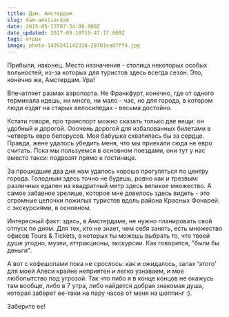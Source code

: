 ```yaml
---
title: Дам. Амстердам
slug: dam-amstierdam
date: 2015-05-13T07:34:09.000Z
date_updated: 2017-09-10T19:47:17.000Z
tags: отдых
image: photo-1499241142330-28701ea87ff4.jpg
---
```


Прибыли, наконец. Место назначения - столица некоторых особых вольностей, из-за которых для туристов здесь всегда сезон. Это, конечно же, Амстердам. Ура!

Впечатляет размах аэропорта. Не Франкфурт, конечно, где от одного терминала идешь, ни много, ни мало - час, но для города, в котором люди ездят на старых велосипедах - весьма достойно.

Кстати говоря, про транспорт можно сказать только две вещи: он удобный и дорогой. Ооочень дорогой для избалованных билетами в четверть евро белорусов. Моя бабушка схватилась бы за сердце. Правда, жене удалось убедить меня, что мы приехали сюда не евро считать. Пока мы пользуемся в основном поездами, они тут у нас вместо такси: подвозят прямо к гостинице.

За прошедшие два дня нам удалось хорошо прогуляться по центру города. Голодным здесь точно не будешь, ровно как и трезвым: различных едален на квадратный метр здесь великое множество. А самое забавное зрелише, которое мне довелось здесь видеть - это огромные цепочки пожилых туристов вдоль района Красных Фонарей: с экскурсиями, в основном.

Интересный факт: здесь, в Амстердаме, не нужно планировать свой отпуск по дням. Для тех, кто не знает, чем себя занять, есть множество офисов Tours & Tickets, в которых ты можешь выбрать то, что твоей душе угодно, музеи, аттракционы, экскурсии. Как говорится, "были бы деньги".

А вот с кофешопами пока не срослось: как и ожидалось, запах 'этого' для моей Алеси крайне неприятен и легко узнаваем, и мое любопытство под угрозой. Так что либо я в конце концов не окажусь там вообще, либо в 7 утра, либо найдется добрая знакомая душа, которая заберет ее-таки на пару часов от меня на шоппинг :).

Заберите ее!
